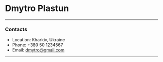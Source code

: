 # Dmytro Plastun
---
### Contacts
* Location: Kharkiv, Ukraine
* Phone: +380 50 1234567
* Email: dmytro@gmail.com
---
